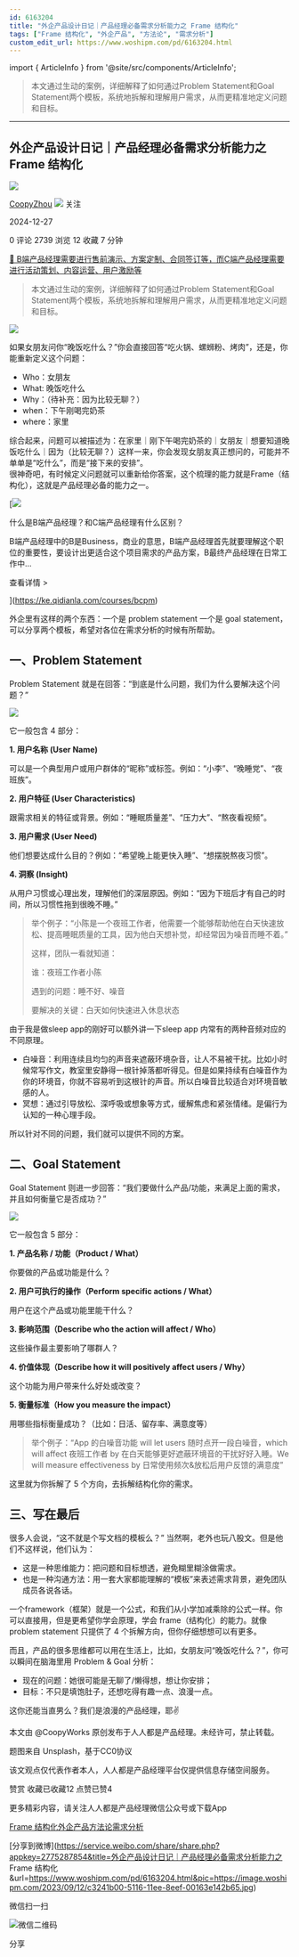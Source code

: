 ```yaml
---
id: 6163204
title: "外企产品设计日记｜产品经理必备需求分析能力之 Frame 结构化"
tags: ["Frame 结构化", "外企产品", "方法论", "需求分析"]
custom_edit_url: https://www.woshipm.com/pd/6163204.html
---
```

import { ArticleInfo } from '@site/src/components/ArticleInfo';

<ArticleInfo
    author="CoopyZhou"
    authorLink="https://www.woshipm.com/u/1085613"
    published="2024-12-27"
    views={2739}
    comments={0}
    collects={12}
/>

> 本文通过生动的案例，详细解释了如何通过Problem Statement和Goal Statement两个模板，系统地拆解和理解用户需求，从而更精准地定义问题和目标。

---

## 外企产品设计日记｜产品经理必备需求分析能力之 Frame 结构化

[![](https://static.woshipm.com/view/woshipm_api_def_20240417133155_3744.jpg?imageView2/1/w/72/h/72/q/100)](https://www.woshipm.com/u/1085613)

[CoopyZhou](https://www.woshipm.com/u/1085613) ![](https://static.woshipm.com/tag/1101_1@2x.png) 关注

2024-12-27

0 评论 2739 浏览 12 收藏 7 分钟

[🔗 B端产品经理需要进行售前演示、方案定制、合同签订等，而C端产品经理需要进行活动策划、内容运营、用户激励等](https://ke.qidianla.com/courses/bcpm)

> 本文通过生动的案例，详细解释了如何通过Problem Statement和Goal Statement两个模板，系统地拆解和理解用户需求，从而更精准地定义问题和目标。

![](https://image.woshipm.com/2023/09/12/c3241b00-5116-11ee-8eef-00163e142b65.jpg)

如果女朋友问你“晚饭吃什么？”你会直接回答“吃火锅、螺蛳粉、烤肉”，还是，你能重新定义这个问题：

*   Who：女朋友
*   What: 晚饭吃什么
*   Why：（待补充：因为比较无聊？）
*   when：下午刚喝完奶茶
*   where：家里

综合起来，问题可以被描述为：在家里｜刚下午喝完奶茶的｜女朋友｜想要知道晚饭吃什么｜因为（比较无聊？）这样一来，你会发现女朋友真正想问的，可能并不单单是“吃什么”，而是“接下来的安排”。  
很神奇吧，有时候定义问题就可以重新给你答案，这个梳理的能力就是Frame（结构化），这就是产品经理必备的能力之一。

[![](https://image.woshipm.com/2023/07/27/6f50fd24-2c7f-11ee-875d-00163e0b5ff3.png)

什么是B端产品经理？和C端产品经理有什么区别？

B端产品经理中的B是Business，商业的意思，B端产品经理首先就要理解这个职位的重要性，要设计出更适合这个项目需求的产品方案，B最终产品经理在日常工作中...

查看详情 >

](https://ke.qidianla.com/courses/bcpm)

外企里有这样的两个东西：一个是 problem statement 一个是 goal statement，可以分享两个模板，希望对各位在需求分析的时候有所帮助。

## 一、Problem Statement

Problem Statement 就是在回答：“到底是什么问题，我们为什么要解决这个问题？”

![](https://image.woshipm.com/2024/12/27/48219a1a-c42c-11ef-a9cf-00163e09d72f.jpeg)

它一般包含 4 部分：

**1\. 用户名称 (User Name)**

可以是一个典型用户或用户群体的“昵称”或标签。例如：“小李”、“晚睡党”、“夜班族”。

**2\. 用户特征 (User Characteristics)**

跟需求相关的特征或背景。例如：“睡眠质量差”、“压力大”、“熬夜看视频”。

**3\. 用户需求 (User Need)**

他们想要达成什么目的？例如：“希望晚上能更快入睡”、“想摆脱熬夜习惯”。

**4\. 洞察 (Insight)**

从用户习惯或心理出发，理解他们的深层原因。例如：“因为下班后才有自己的时间，所以习惯性拖到很晚不睡。”

> 举个例子：“小陈是一个夜班工作者，他需要一个能够帮助他在白天快速放松、提高睡眠质量的工具，因为他白天想补觉，却经常因为噪音而睡不着。”
> 
> 这样，团队一看就知道：
> 
> 谁：夜班工作者小陈
> 
> 遇到的问题：睡不好、噪音
> 
> 要解决的关键：白天如何快速进入休息状态

由于我是做sleep app的刚好可以额外讲一下sleep app 内常有的两种音频对应的不同原理。

*   白噪音：利用连续且均匀的声音来遮蔽环境杂音，让人不易被干扰。比如小时候常写作文，教室里安静得一根针掉落都听得见。但是如果持续有白噪音作为你的环境音，你就不容易听到这根针的声音。所以白噪音比较适合对环境音敏感的人。
*   冥想：通过引导放松、深呼吸或想象等方式，缓解焦虑和紧张情绪。是偏行为认知的一种心理手段。

所以针对不同的问题，我们就可以提供不同的方案。

## 二、Goal Statement

Goal Statement 则进一步回答：“我们要做什么产品/功能，来满足上面的需求，并且如何衡量它是否成功？”

![](https://image.woshipm.com/2024/12/27/6a889982-c42c-11ef-828a-00163e1bca14.png)

它一般包含 5 部分：

**1\. 产品名称 / 功能（Product / What）**

你要做的产品或功能是什么？

**2\. 用户可执行的操作（Perform specific actions / What）**

用户在这个产品或功能里能干什么？

**3\. 影响范围（Describe who the action will affect / Who）**

这些操作最主要影响了哪群人？

**4\. 价值体现（Describe how it will positively affect users / Why）**

这个功能为用户带来什么好处或改变？

**5\. 衡量标准（How you measure the impact）**

用哪些指标衡量成功？（比如：日活、留存率、满意度等）

> 举个例子：“App 的白噪音功能 will let users 随时点开一段白噪音，which will affect 夜班工作者 by 在白天能够更好遮蔽环境音的干扰好好入睡。We will measure effectiveness by 日常使用频次&放松后用户反馈的满意度”

这里就为你拆解了 5 个方向，去拆解结构化你的需求。

## 三、写在最后

很多人会说，“这不就是个写文档的模板么？” 当然啊，老外也玩八股文。但是他们不这样说，他们认为：

*   这是一种思维能力：把问题和目标想透，避免糊里糊涂做需求。
*   也是一种沟通方法：用一套大家都能理解的“模板”来表述需求背景，避免团队成员各说各话。

一个framework（框架）就是一个公式，和我们从小学加减乘除的公式一样。你可以直接用，但是更希望你学会原理，学会 frame（结构化）的能力。就像 problem statement 只提供了 4 个拆解方向，但你仔细想想可以有更多。

而且，产品的很多思维都可以用在生活上，比如，女朋友问“晚饭吃什么？”，你可以瞬间在脑海里用 Problem & Goal 分析：

*   现在的问题：她很可能是无聊了/懒得想，想让你安排；
*   目标：不只是填饱肚子，还想吃得有趣一点、浪漫一点。

这你还能当直男么？我们是浪漫的产品经理，耶✌️

本文由 @CoopyWorks 原创发布于人人都是产品经理。未经许可，禁止转载。

题图来自 Unsplash，基于CC0协议

该文观点仅代表作者本人，人人都是产品经理平台仅提供信息存储空间服务。

赞赏 收藏已收藏12 点赞已赞4

更多精彩内容，请关注人人都是产品经理微信公众号或下载App

[Frame 结构化](https://www.woshipm.com/tag/frame-%e7%bb%93%e6%9e%84%e5%8c%96)[外企产品](https://www.woshipm.com/tag/%e5%a4%96%e4%bc%81%e4%ba%a7%e5%93%81)[方法论](https://www.woshipm.com/tag/%e6%96%b9%e6%b3%95%e8%ae%ba)[需求分析](https://www.woshipm.com/tag/%e9%9c%80%e6%b1%82%e5%88%86%e6%9e%90)

[分享到微博](https://service.weibo.com/share/share.php?appkey=2775287854&title=外企产品设计日记｜产品经理必备需求分析能力之 Frame 结构化&url=https://www.woshipm.com/pd/6163204.html&pic=https://image.woshipm.com/2023/09/12/c3241b00-5116-11ee-8eef-00163e142b65.jpg)

微信扫一扫

![微信二维码](https://api.pwmqr.com/qrcode/create/?url=https://www.woshipm.com/pd/6163204.html)

分享